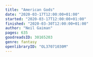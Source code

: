 ```yaml
---
title: "American Gods"
date: "2020-03-17T12:00:00+01:00"
started: "2020-03-17T12:00:00+01:00"
finished: "2020-03-30T12:00:00+01:00"
author: "Neil Gaiman"
pages: 635
goodreadsID: 30165203
genre: fantasy
openlibraryID: "OL37071030M"
---
```

